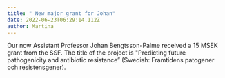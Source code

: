 ```yaml
---
title: " New major grant for Johan"
date: 2022-06-23T06:29:14.112Z
author: Martina
---
```

Our now Assistant Professor Johan Bengtsson-Palme received a 15 MSEK grant from the SSF. The title of the project is "Predicting future pathogenicity and antibiotic resistance” (Swedish: Framtidens patogener och resistensgener).